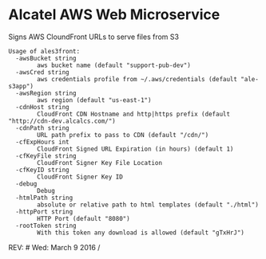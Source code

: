 # Alcatel AWS Web Microservice

Signs AWS CloundFront URLs to serve files from S3

    Usage of ales3front:
      -awsBucket string
            aws bucket name (default "support-pub-dev")
      -awsCred string
            aws credentials profile from ~/.aws/credentials (default "ale-s3app")
      -awsRegion string
            aws region (default "us-east-1")
      -cdnHost string
            CloudFront CDN Hostname and http|https prefix (default "http://cdn-dev.alcalcs.com/")
      -cdnPath string
            URL path prefix to pass to CDN (default "/cdn/")
      -cfExpHours int
            CloudFront Signed URL Expiration (in hours) (default 1)
      -cfKeyFile string
            CloudFront Signer Key File Location
      -cfKeyID string
            CloudFront Signer Key ID
      -debug
            Debug
      -htmlPath string
            absolute or relative path to html templates (default "./html")
      -httpPort string
            HTTP Port (default "8080")
      -rootToken string
            With this token any download is allowed (default "gTxHrJ")

REV:  # Wed: March 9 2016 /
